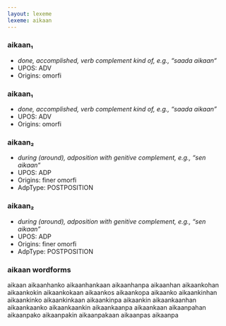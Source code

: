 ```yaml
---
layout: lexeme
lexeme: aikaan
---
```


###  aikaan₁

* _done, accomplished, verb complement kind of, e.g., “saada aikaan“_
* UPOS:  ADV
* Origins: omorfi 


###  aikaan₁

* _done, accomplished, verb complement kind of, e.g., “saada aikaan”_
* UPOS:  ADV
* Origins: omorfi 


###  aikaan₂

* _during (around), adposition with genitive complement, e.g., “sen aikaan“_
* UPOS:  ADP
* Origins: finer omorfi 
* AdpType:  POSTPOSITION


###  aikaan₂

* _during (around), adposition with genitive complement, e.g., “sen aikaan”_
* UPOS:  ADP
* Origins: finer omorfi 
* AdpType:  POSTPOSITION


### aikaan wordforms

aikaan
aikaanhanko
aikaanhankaan
aikaanhanpa
aikaanhan
aikaankohan
aikaankokin
aikaankokaan
aikaankos
aikaankopa
aikaanko
aikaankinhan
aikaankinko
aikaankinkaan
aikaankinpa
aikaankin
aikaankaanhan
aikaankaanko
aikaankaankin
aikaankaanpa
aikaankaan
aikaanpahan
aikaanpako
aikaanpakin
aikaanpakaan
aikaanpas
aikaanpa

